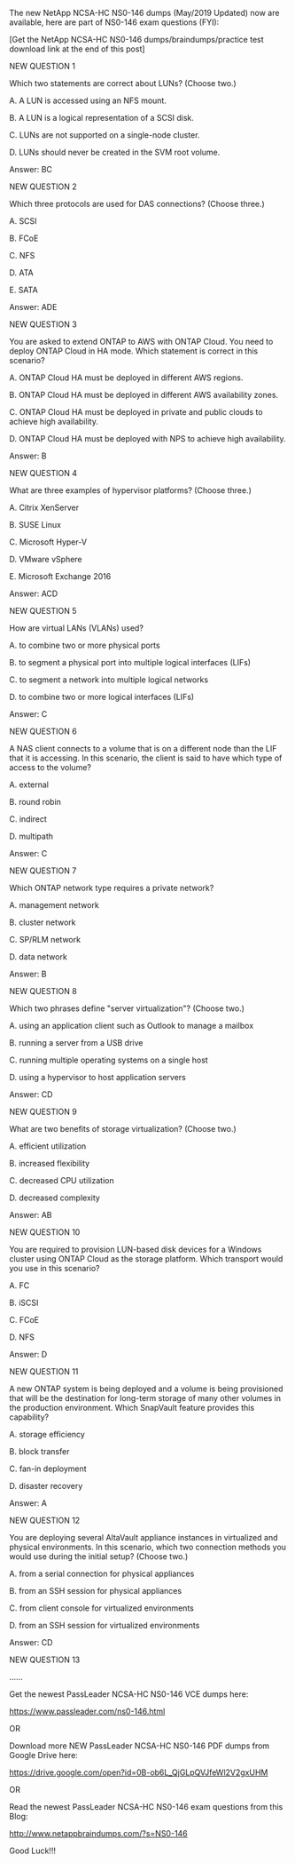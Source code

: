 The new NetApp NCSA-HC NS0-146 dumps (May/2019 Updated) now are available, here are part of NS0-146 exam questions (FYI):

 

[Get the NetApp NCSA-HC NS0-146 dumps/braindumps/practice test download link at the end of this post]

 

NEW QUESTION 1

Which two statements are correct about LUNs? (Choose two.)

 

A.  A LUN is accessed using an NFS mount.

B. A LUN is a logical representation of a SCSI disk.

C. LUNs are not supported on a single-node cluster.

D. LUNs should never be created in the SVM root volume.

 

Answer: BC

 

NEW QUESTION 2

Which three protocols are used for DAS connections? (Choose three.)

 

A. SCSI

B. FCoE

C. NFS

D. ATA

E. SATA

 

Answer: ADE

 

NEW QUESTION 3

You are asked to extend ONTAP to AWS with ONTAP Cloud. You need to deploy ONTAP Cloud in HA mode. Which statement is correct in this scenario?

 

A. ONTAP Cloud HA must be deployed in different AWS regions.

B. ONTAP Cloud HA must be deployed in different AWS availability zones.

C. ONTAP Cloud HA must be deployed in private and public clouds to achieve high availability.

D. ONTAP Cloud HA must be deployed with NPS to achieve high availability.

 

Answer: B

 

NEW QUESTION 4

What are three examples of hypervisor platforms? (Choose three.)

 

A. Citrix XenServer

B. SUSE Linux

C. Microsoft Hyper-V

D. VMware vSphere

E. Microsoft Exchange 2016

 

Answer: ACD

 

NEW QUESTION 5

How are virtual LANs (VLANs) used?

 

A. to combine two or more physical ports

B. to segment a physical port into multiple logical interfaces (LIFs)

C. to segment a network into multiple logical networks

D. to combine two or more logical interfaces (LIFs)

 

Answer: C

 

NEW QUESTION 6

A NAS client connects to a volume that is on a different node than the LIF that it is accessing. In this scenario, the client is said to have which type of access to the volume?

 

A. external

B. round robin

C. indirect

D. multipath

 

Answer: C

 

NEW QUESTION 7

Which ONTAP network type requires a private network?

 

A. management network

B. cluster network

C. SP/RLM network

D. data network

 

Answer: B

 

NEW QUESTION 8

Which two phrases define "server virtualization"? (Choose two.)

 

A. using an application client such as Outlook to manage a mailbox

B. running a server from a USB drive

C. running multiple operating systems on a single host

D. using a hypervisor to host application servers

 

Answer: CD

 

NEW QUESTION 9

What are two benefits of storage virtualization? (Choose two.)

 

A. efficient utilization

B. increased flexibility

C. decreased CPU utilization

D. decreased complexity

 

Answer: AB

 

NEW QUESTION 10

You are required to provision LUN-based disk devices for a Windows cluster using ONTAP Cloud as the storage platform. Which transport would you use in this scenario?

 

A. FC

B. iSCSI

C. FCoE

D. NFS

 

Answer: D

 

NEW QUESTION 11

A new ONTAP system is being deployed and a volume is being provisioned that will be the destination for long-term storage of many other volumes in the production environment. Which SnapVault feature provides this capability?

 

A. storage efficiency

B. block transfer

C. fan-in deployment

D. disaster recovery

 

Answer: A

 

NEW QUESTION 12

You are deploying several AltaVault appliance instances in virtualized and physical environments. In this scenario, which two connection methods you would use during the initial setup? (Choose two.)

 

A. from a serial connection for physical appliances

B. from an SSH session for physical appliances

C. from client console for virtualized environments

D. from an SSH session for virtualized environments

 

Answer: CD

 

NEW QUESTION 13

......

 

Get the newest PassLeader NCSA-HC NS0-146 VCE dumps here:

 

https://www.passleader.com/ns0-146.html

 

OR

 

Download more NEW PassLeader NCSA-HC NS0-146 PDF dumps from Google Drive here:

 

https://drive.google.com/open?id=0B-ob6L_QjGLpQVJfeWl2V2gxUHM

 

OR

 

Read the newest PassLeader NCSA-HC NS0-146 exam questions from this Blog:

 

http://www.netappbraindumps.com/?s=NS0-146

 

Good Luck!!!
